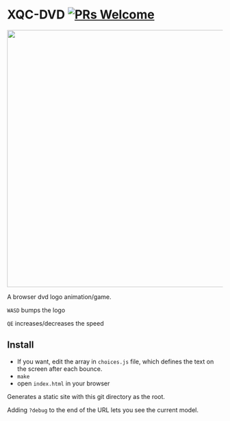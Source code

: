 # XQC-DVD [![PRs Welcome](https://img.shields.io/badge/PRs-welcome-brightgreen.svg?style=flat-square)](http://makeapullrequest.com)

<img src="https://raw.githubusercontent.com/purarue/xqc-dvd/master/.github/demo.gif" width=600>

A browser dvd logo animation/game.

`WASD` bumps the logo

`QE` increases/decreases the speed

## Install

- If you want, edit the array in `choices.js` file, which defines the text on the screen after each bounce.
- `make`
- open `index.html` in your browser

Generates a static site with this git directory as the root.

Adding `?debug` to the end of the URL lets you see the current model.

